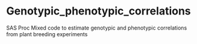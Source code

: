 # Genotypic_phenotypic_correlations
SAS Proc Mixed code to estimate genotypic and phenotypic correlations from plant breeding experiments
